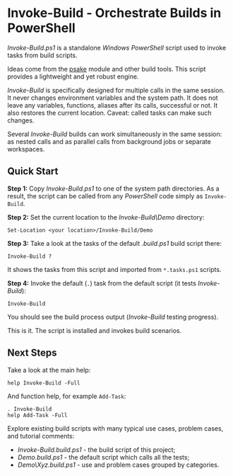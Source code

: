 
Invoke-Build - Orchestrate Builds in PowerShell
===============================================

*Invoke-Build.ps1* is a standalone *Windows PowerShell* script used to invoke
tasks from build scripts.

Ideas come from the [psake](https://github.com/JamesKovacs/psake) module and
other build tools. This script provides a lightweight and yet robust engine.

*Invoke-Build* is specifically designed for multiple calls in the same session.
It never changes environment variables and the system path. It does not leave
any variables, functions, aliases after its calls, successful or not. It also
restores the current location. Caveat: called tasks can make such changes.

Several *Invoke-Build* builds can work simultaneously in the same session: as
nested calls and as parallel calls from background jobs or separate workspaces.

## Quick Start

**Step 1:**
Copy *Invoke-Build.ps1* to one of the system path directories. As a result, the
script can be called from any *PowerShell* code simply as `Invoke-Build`.

**Step 2:**
Set the current location to the *Invoke-Build\Demo* directory:

    Set-Location <your location>/Invoke-Build/Demo

**Step 3:**
Take a look at the tasks of the default *.build.ps1* build script there:

    Invoke-Build ?

It shows the tasks from this script and imported from `*.tasks.ps1` scripts.

**Step 4:**
Invoke the default (`.`) task from the default script (it tests *Invoke-Build*):

    Invoke-Build

You should see the build process output (*Invoke-Build* testing progress).

This is it. The script is installed and invokes build scenarios.

## Next Steps

Take a look at the main help:

    help Invoke-Build -Full

And function help, for example `Add-Task`:

    . Invoke-Build
    help Add-Task -Full

Explore existing build scripts with many typical use cases, problem cases, and
tutorial comments:

* *Invoke-Build.build.ps1* - the build script of this project;
* *Demo\.build.ps1* - the default script which calls all the tests;
* *Demo\Xyz.build.ps1* - use and problem cases grouped by categories.
